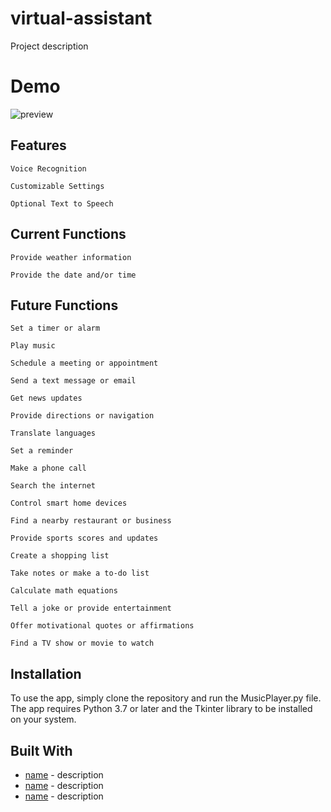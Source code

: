 # virtual-assistant

Project description

# Demo
![preview](https://user-images.githubusercontent.com/59984623/236704072-afe03be0-4abe-495e-9b3f-8730ee07c711.gif)

## Features
	
	Voice Recognition
	
	Customizable Settings
	
	Optional Text to Speech

## Current Functions

	Provide weather information
	
	Provide the date and/or time 
	
## Future Functions
    
    Set a timer or alarm
    
    Play music
    
    Schedule a meeting or appointment
    
    Send a text message or email
    
    Get news updates
    
    Provide directions or navigation
    
    Translate languages
    
    Set a reminder
    
    Make a phone call
    
    Search the internet
    
    Control smart home devices
    
    Find a nearby restaurant or business
    
    Provide sports scores and updates
    
    Create a shopping list
    
    Take notes or make a to-do list
    
    Calculate math equations
    
    Tell a joke or provide entertainment
    
    Offer motivational quotes or affirmations
    
    Find a TV show or movie to watch
    
## Installation

To use the app, simply clone the repository and run the MusicPlayer.py file. The app requires Python 3.7 or later and the Tkinter library to be installed on your system.

## Built With

* [name](url) - description
* [name](url) - description
* [name](url) - description



